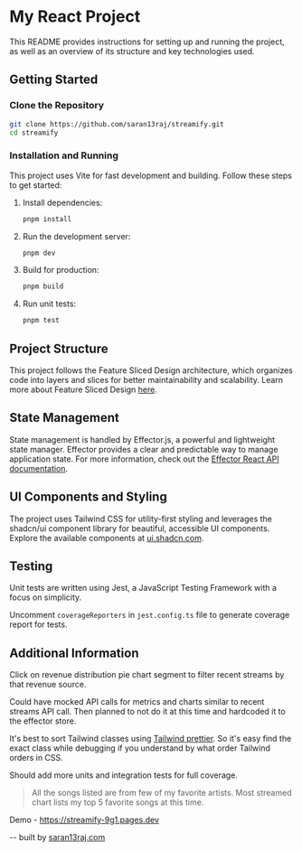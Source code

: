 # My React Project

This README provides instructions for setting up and running the project, as well as an overview of its structure and key technologies used.

## Getting Started

### Clone the Repository

```bash
git clone https://github.com/saran13raj/streamify.git
cd streamify
```

### Installation and Running

This project uses Vite for fast development and building. Follow these steps to get started:

1. Install dependencies:

    ```bash
    pnpm install
    ```

2. Run the development server:

    ```bash
    pnpm dev
    ```

3. Build for production:

    ```bash
    pnpm build
    ```

4. Run unit tests:
    ```bash
    pnpm test
    ```

## Project Structure

This project follows the Feature Sliced Design architecture, which organizes code into layers and slices for better maintainability and scalability. Learn more about Feature Sliced Design [here](https://feature-sliced.design/docs/get-started/overview).

## State Management

State management is handled by Effector.js, a powerful and lightweight state manager. Effector provides a clear and predictable way to manage application state. For more information, check out the [Effector React API documentation](https://effector.dev/en/api/effector-react/).

## UI Components and Styling

The project uses Tailwind CSS for utility-first styling and leverages the shadcn/ui component library for beautiful, accessible UI components. Explore the available components at [ui.shadcn.com](https://ui.shadcn.com/).

## Testing

Unit tests are written using Jest, a JavaScript Testing Framework with a focus on simplicity.

Uncomment `coverageReporters` in `jest.config.ts` file to generate coverage report for tests.

## Additional Information

Click on revenue distribution pie chart segment to filter recent streams by that revenue source.

Could have mocked API calls for metrics and charts similar to recent streams API call. Then planned to not do it at this time and hardcoded it to the effector store.

It's best to sort Tailwind classes using [Tailwind prettier](https://tailwindcss.com/blog/automatic-class-sorting-with-prettier). So it's easy find the exact class while debugging if you understand by what order Tailwind orders in CSS.

Should add more units and integration tests for full coverage.

> All the songs listed are from few of my favorite artists. Most streamed chart lists my top 5 favorite songs at this time.

Demo - https://streamify-9g1.pages.dev

-- built by [saran13raj.com](https://saran13raj.com/)
